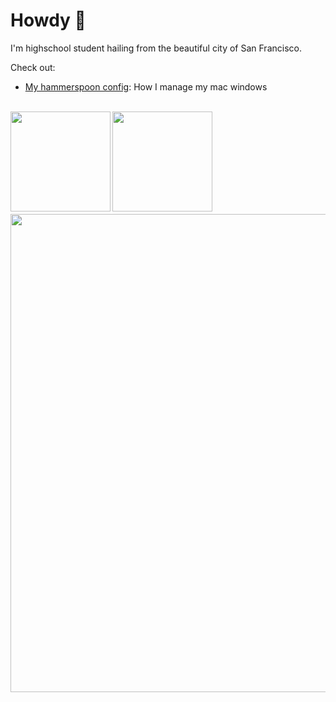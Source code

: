 # Howdy :wave:
I'm highschool student hailing from the beautiful city of San Francisco.


Check out:
- [My hammerspoon config](https://github.com/ocapraro/.hammerspoon): How I manage my mac windows


<!--START_SECTION:waka-->
<!--END_SECTION:waka-->

<br>

<div width="100%"><a href="https://github.com/anuraghazra/github-readme-stats">
<img align="left" height="160em" src="https://github-readme-stats.vercel.app/api?username=ocapraro&show_icons=true&theme=dark&count_private=true" />
<img align="left" height="160em" src="https://github-readme-stats.vercel.app/api/top-langs/?username=ocapraro&theme=dark&layout=compact&count_private=true" />
</a></div>

<br><br><br><br><br><br><br><br>
<div><a href="https://github.com/ocapraro/grepper-readme-embeds">
<img align="left" width="765em" src="https://grepper-readme-embeds.vercel.app/api/activity?name=Oscar%20Capraro&id=44392" />
</a></div>
